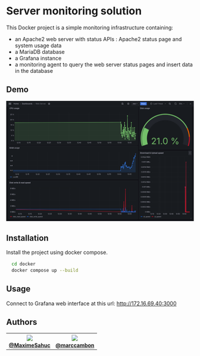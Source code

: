 
# Server monitoring solution

This Docker project is a simple monitoring infrastructure containing:
- an Apache2 web server with status APIs : Apache2 status page and system usage data
- a MariaDB database
- a Grafana instance
- a monitoring agent to query the web server status pages and insert data in the database


## Demo

![Grafana dashboard preview](./doc/images/grafana-dashboard-web-server.png)


## Installation

Install the project using docker compose.

```bash
  cd docker
  docker compose up --build
```


## Usage

Connect to Grafana web interface at this url: http://172.16.69.40:3000


## Authors

<table>
    <tr>
        <th>
            <div>
                <a href="https://github.com/MaximeSahuc"><img src="https://avatars.githubusercontent.com/u/84405949?s=256" width="48" /></a>
                <br>
                <a href="https://github.com/MaximeSahuc">@MaximeSahuc</a>
            </div>
        </th>
        <th>
            <div>
                 <a href="https://github.com/marccambon"><img src="https://avatars.githubusercontent.com/u/160885185?s=256" width="48" /></a>
                 <br>
                 <a href="https://github.com/marccambon">@marccambon</a>
            </div>
        </th>
    </tr>
</table>
